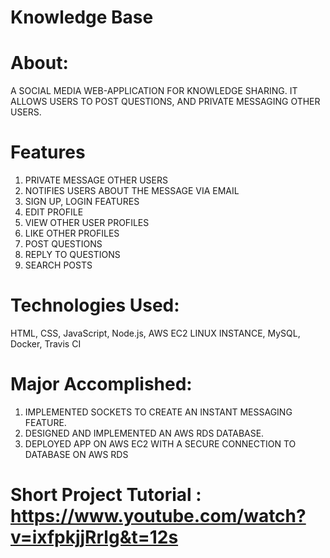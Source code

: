 # Knowledge Base
# About: 
  A SOCIAL MEDIA WEB-APPLICATION FOR KNOWLEDGE SHARING. IT ALLOWS USERS TO POST QUESTIONS, AND PRIVATE
  MESSAGING OTHER USERS.

# Features
  1. PRIVATE MESSAGE OTHER USERS
  2. NOTIFIES USERS ABOUT THE MESSAGE VIA EMAIL
  3. SIGN UP, LOGIN FEATURES
  4. EDIT PROFILE 
  5. VIEW OTHER USER PROFILES
  6. LIKE OTHER PROFILES 
  7. POST QUESTIONS
  8. REPLY TO QUESTIONS
  9. SEARCH POSTS 
  
# Technologies Used:
  HTML, CSS, JavaScript, Node.js, AWS EC2 LINUX INSTANCE, MySQL, Docker, Travis CI
  
# Major Accomplished:
  1. IMPLEMENTED SOCKETS TO CREATE AN INSTANT MESSAGING FEATURE.
  2. DESIGNED AND IMPLEMENTED AN AWS RDS DATABASE. 
  3. DEPLOYED APP ON AWS EC2 WITH A SECURE CONNECTION TO DATABASE ON AWS RDS

# Short Project Tutorial : https://www.youtube.com/watch?v=ixfpkjjRrlg&t=12s
